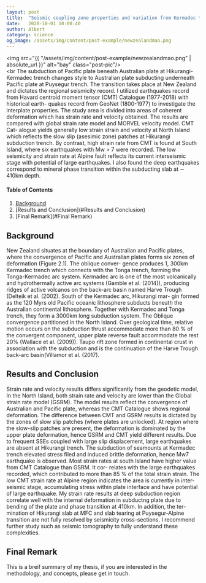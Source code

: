 ```yaml
---
layout: post
title:  "Seismic coupling zone properties and variation from Kermadec trench to Puysegur trench"
date:   2020-10-01 10:00:40
author: Albert
category: science
og_image: /assets/img/content/post-example/newzealandmao.png
---
```

<img src="{{ "/assets/img/content/post-example/newzealandmao.png" | absolute_url }}" alt="bay" class="post-pic"/>
<br />
<br 
The subduction of Pacific plate beneath Australian plate at Hikurangi-Kermadec trench changes style to Australian plate subducting underneath Pacific plate at Puysegur trench. The transition takes place at New Zealand and dictates the regional seismicity record. I utilized earthquakes record from Havard centroid moment tensor (CMT) Catalogue (1977-2018) with historical earth- quakes record from GeoNet (1800-1977) to investigate the interplate properties. The study area is divided into areas of coherent deformation which has strain rate and velocity obtained. The results are compared with global strain rate model and MORVEL velocity model. CMT Cat- alogue yields generally low strain strain and velocity at North Island which reflects the slow slip (asesimic zone) patches at Hikurangi subduction trench. By contrast, high strain rate from CMT is found at South Island, where six earthquakes with Mw > 7 were recorded. The low seismicity and strain rate at Alpine fault reflects its current interseismic stage with potential of large earthquakes. I also found the deep earthquakes correspond to mineral phase transition within the subducting slab at ∼ 410km depth.

#### Table of Contents
1. [Background](#Background)
2. [Results and Conclusion](#Results and Conclusion)
3. [Final Remark](#Final Remark)

## Background
New Zealand situates at the boundary of Australian and Pacific plates, where the convergence of Pacific and Australian plates forms six zones of deformation (Figure 2.1). The oblique conver- gence produces 1, 300km Kermadec trench which connects with the Tonga trench, forming the Tonga-Kermadec arc system. Kermadec arc is one of the most volcanically and hydrothermally active arc systems (Gamble et al. (2014)), producing ridges of active volcanos on the back-arc basin named Harve Trough (Delteik et al. (2002). South of the Kermadec arc, Hikurangi mar- gin formed as the 120 Myrs old Pacific oceanic lithosphere subducts beneath the Australian continental lithosphere. Together with Kermadec and Tonga trench, they form a 3000km long subduction system. The Oblique convergence partitioned in the North Island. Over geological time, relative motion occurs on the subduction thrust accommodate more than 80 % of the convergent component, upper plate reverse fault accommodate the rest 20% (Wallace et al. (2009)). Taupo rift zone formed in continental crust in association with the subduction and is the continuation of the Harve Trough back-arc basin(Villamor et al. (2017).

## Results and Conclusion

Strain rate and velocity results differs significantly from the geodetic model, In the North Island, both strain rate and velocity are lower than the Global strain rate model (GSRM). The model results reflect the convergence of Australian and Pacific plate, whereas the CMT Catalogue shows regional deformation. The difference between CMT and GSRM results is dictated by the zones of slow slip patches (where plates are unlocked). At region where the slow-slip patches are present, the deformation is dominated by the upper plate deformation, hence GSRM and CMT yield different results. Due to frequent SSEs coupled with large slip displacement, large earthquakes are absent at Hikurangi trench. The subduction of seamounts at Kermadec trench elevated stress filed and induced brittle deformation, hence Mw7 earthquake is observed.
Most strain rates at south Island have higher value from CMT Catalogue than GSRM. It cor- relates with the large earthquakes recorded, which contributed to more than 85 % of the total strain strain. The low CMT strain rate at Alpine region indicates the area is currently in inter- seismic stage, accumulating stress within plate interface and have potential of large earthquake.
My strain rate results at deep subduction region correlate well with the internal deformation in subductng plate due to bending of the plate and phase transition at 410km. In addition, the ter- mination of Hikurangi slab at MFC and slab tearing at Puysegur-Alpine transition are not fully resolved by seismicity cross-sections. I recommend further study such as seismic tomography to fully understand these complexities.

## Final Remark

This is a breif summary of my thesis, if you are interested in the methodology, and concepts, please get in touch.
